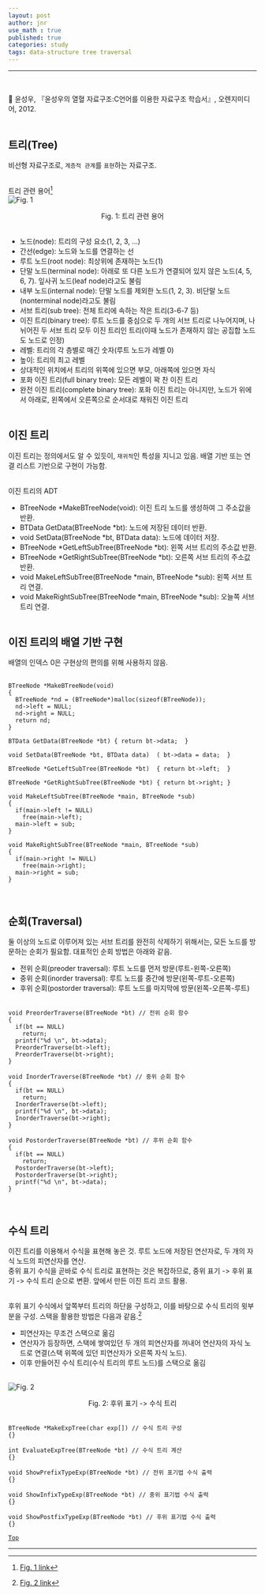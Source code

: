 ```yaml
---
layout: post
author: jnr
use_math : true
published: true
categories: study
tags: data-structure tree traversal
---
```


---
<h2 id="top"></h2><br>
📝 윤성우, 『윤성우의 열혈 자료구조:C언어를 이용한 자료구조 학습서』, 오렌지미디어, 2012. <br><br>

## 트리(Tree)
비선형 자료구조로, `계층적 관계`를 `표현`하는 자료구조. <br><br>

트리 관련 용어[^1] <br>
![Fig. 1](images/2022-11-02-1.png) <center>Fig. 1: 트리 관련 용어</center> <br>
- 노드(node): 트리의 구성 요소(1, 2, 3, ...)
- 간선(edge): 노드와 노드를 연결하는 선
- 루트 노드(root node): 최상위에 존재하는 노드(1)
- 단말 노드(terminal node): 아래로 또 다른 노드가 연결되어 있지 않은 노드(4, 5, 6, 7). 잎사귀 노드(leaf node)라고도 불림
- 내부 노드(internal node): 단말 노드를 제외한 노드(1, 2, 3). 비단말 노드(nonterminal node)라고도 불림
- 서브 트리(sub tree): 전체 트리에 속하는 작은 트리(3-6-7 등)
- 이진 트리(binary tree): 루트 노드를 중심으로 두 개의 서브 트리로 나누어지며, 나뉘어진 두 서브 트리 모두 이진 트리인 트리(이때 노드가 존재하지 않는 공집합 노드도 노드로 인정)
- 레벨: 트리의 각 층별로 매긴 숫자(루트 노드가 레벨 0)
- 높이: 트리의 최고 레벨
- 상대적인 위치에서 트리의 위쪽에 있으면 부모, 아래쪽에 있으면 자식
- 포화 이진 트리(full binary tree): 모든 레벨이 꽉 찬 이진 트리
- 완전 이진 트리(complete binary tree): 포화 이진 트리는 아니지만, 노드가 위에서 아래로, 왼쪽에서 오른쪽으로 순서대로 채워진 이진 트리 <br><br>

## 이진 트리
이진 트리는 정의에서도 알 수 있듯이, `재귀적`인 특성을 지니고 있음. 배열 기반 또는 연결 리스트 기반으로 구현이 가능함. <br><br>

이진 트리의 ADT <br>
- BTreeNode *MakeBTreeNode(void): 이진 트리 노드를 생성하여 그 주소값을 반환.
- BTData GetData(BTreeNode *bt): 노드에 저장된 데이터 반환.
- void SetData(BTreeNode *bt, BTData data): 노드에 데이터 저장.
- BTreeNode *GetLeftSubTree(BTreeNode *bt): 왼쪽 서브 트리의 주소값 반환.
- BTreeNode *GetRightSubTree(BTreeNode *bt): 오른쪽 서브 트리의 주소값 반환.
- void MakeLeftSubTree(BTreeNode *main, BTreeNode *sub): 왼쪽 서브 트리 연결.
- void MakeRightSubTree(BTreeNode *main, BTreeNode *sub): 오늘쪽 서브 트리 연결. <br><br>

## 이진 트리의 배열 기반 구현
배열의 인덱스 0은 구현상의 편의를 위해 사용하지 않음. <br><br>

```
BTreeNode *MakeBTreeNode(void)
{
  BTreeNode *nd = (BTreeNode*)malloc(sizeof(BTreeNode));
  nd->left = NULL;
  nd->right = NULL;
  return nd;
}

BTData GetData(BTreeNode *bt) { return bt->data;  }

void SetData(BTreeNode *bt, BTData data)  ( bt->data = data;  }

BTreeNode *GetLeftSubTree(BTreeNode *bt)  { return bt->left;  }

BTreeNode *GetRightSubTree(BTreeNode *bt) { return bt->right; }

void MakeLeftSubTree(BTreeNode *main, BTreeNode *sub)
{
  if(main->left != NULL)
    free(main->left);
  main->left = sub;
}

void MakeRightSubTree(BTreeNode *main, BTreeNode *sub)
{
  if(main->right != NULL)
    free(main->right);
  main->right = sub;
}
```
<br>

## 순회(Traversal)
둘 이상의 노드로 이루어져 있는 서브 트리를 완전히 삭제하기 위해서는, 모든 노드를 방문하는 순회가 필요함. 대표적인 순회 방법은 아래와 같음. <br>
- 전위 순회(preoder traversal): 루트 노드를 먼저 방문(루트-왼쪽-오른쪽)
- 중위 순회(inorder traversal): 루트 노드를 중간에 방문(왼쪽-루트-오른쪽)
- 후위 순회(postorder traversal): 루트 노드를 마지막에 방문(왼쪽-오른쪽-루트) <br><br>

```
void PreorderTraverse(BTreeNode *bt) // 전위 순회 함수
{
  if(bt == NULL)
    return;
  printf("%d \n", bt->data);
  PreorderTraverse(bt->left);
  PreorderTraverse(bt->right);
}

void InorderTraverse(BTreeNode *bt) // 중위 순회 함수
{
  if(bt == NULL)
    return;
  InorderTraverse(bt->left);
  printf("%d \n", bt->data);
  InorderTraverse(bt->right);
}

void PostorderTraverse(BTreeNode *bt) // 후위 순회 함수
{
  if(bt == NULL)
    return;
  PostorderTraverse(bt->left);
  PostorderTraverse(bt->right);
  printf("%d \n", bt->data);
}
```
<br>

## 수식 트리
이진 트리를 이용해서 수식을 표현해 놓은 것. 루트 노드에 저장된 연산자로, 두 개의 자식 노드의 피연산자를 연산. <br>
중위 표기 수식을 곧바로 수식 트리로 표현하는 것은 복잡하므로, 중위 표기 -> 후위 표기 -> 수식 트리 순으로 변환. 앞에서 만든 이진 트리 코드 활용. <br><br>

후위 표기 수식에서 앞쪽부터 트리의 하단을 구성하고, 이를 바탕으로 수식 트리의 윗부분을 구성. 스택을 활용한 방법은 다음과 같음.[^2]
- 피연산자는 무조건 스택으로 옮김
- 연산자가 등장하면, 스택에 쌓여있던 두 개의 피연산자를 꺼내어 연산자의 자식 노드로 연결(스택 위쪽에 있던 피연산자가 오른쪽 자식 노드).
- 이후 만들어진 수식 트리(수식 트리의 루트 노드)를 스택으로 옮김 <br><br>

![Fig. 2](images/2022-11-02-2.png) <center>Fig. 2: 후위 표기 -> 수식 트리  </center> <br>

```
BTreeNode *MakeExpTree(char exp[]) // 수식 트리 구성
{}

int EvaluateExpTree(BTreeNode *bt) // 수식 트리 계산
{}

void ShowPrefixTypeExp(BTreeNode *bt) // 전위 표기법 수식 출력
{}

void ShowInfixTypeExp(BTreeNode *bt) // 중위 표기법 수식 출력
{}

void ShowPostfixTypeExp(BTreeNode *bt) // 후위 표기법 수식 출력
{}

```

[`Top`](#top)

---
[^1]: [Fig. 1 link](https://blog.geusan.com/32)
[^2]: [Fig. 2 link](https://yahma.tistory.com/m/22)
